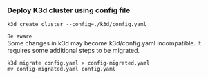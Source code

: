 ### Deploy K3d cluster using config file
```
k3d create cluster --config=./k3d/config.yaml
```

`Be aware` 
<br/>Some changes in k3d may become k3d/config.yaml incompatible.
It requires some additional steps to be migrated.

```
k3d migrate config.yaml > config-migrated.yaml
mv config-migrated.yaml config.yaml
```